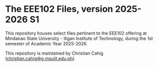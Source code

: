 # The EEE102 Files, version 2025-2026 S1

This repository houses select files
pertinent to the EEE102 offering
at Mindanao State University - Iligan Institute of Technology,
during the 1st semester of Academic Year 2025-2026.

This repository is maintained by Christian Cahig
([christian.cahig@g.msuiit.edu.ph](mailto:christian.cahig@g.msuiit.edu.ph)).
